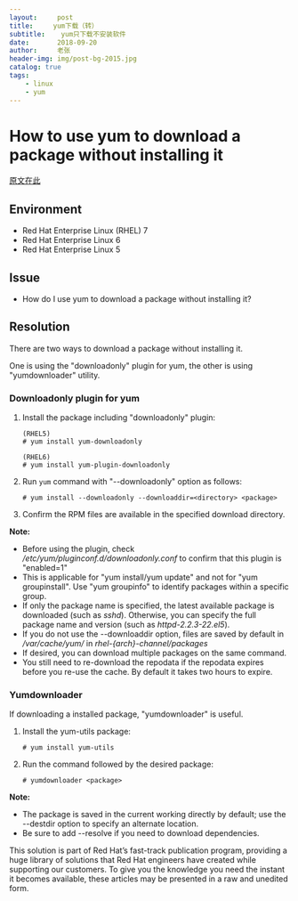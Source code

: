```yaml
---
layout:     post
title:     yum下载（转）
subtitle:    yum只下载不安装软件
date:       2018-09-20
author:     老张
header-img: img/post-bg-2015.jpg
catalog: true
tags:
    - linux
    - yum
---
```

# How to use yum to download a package without installing it

 [原文在此](https://access.redhat.com/solutions/10154)

## Environment

- Red Hat Enterprise Linux (RHEL) 7
- Red Hat Enterprise Linux 6
- Red Hat Enterprise Linux 5

## Issue

- How do I use yum to download a package without installing it?

## Resolution

There are two ways to download a package without installing it.

One is using the "downloadonly" plugin for yum, the other is using "yumdownloader" utility.

### Downloadonly plugin for yum

1. Install the package including "downloadonly" plugin:

   ```
   (RHEL5)
   # yum install yum-downloadonly
   
   (RHEL6)
   # yum install yum-plugin-downloadonly
   ```

2. Run `yum` command with "--downloadonly" option as follows:


   ```
   # yum install --downloadonly --downloaddir=<directory> <package>
   ```

3. Confirm the RPM files are available in the specified download directory.

**Note:**

- Before using the plugin, check */etc/yum/pluginconf.d/downloadonly.conf* to confirm that this plugin is "enabled=1"
- This is applicable for "yum install/yum update" and not for "yum groupinstall". Use "yum groupinfo" to identify packages within a specific group.
- If only the package name is specified, the latest available package is downloaded (such as *sshd*). Otherwise, you can specify the full package name and version (such as *httpd-2.2.3-22.el5*).
- If you do not use the --downloaddir option, files are saved by default in */var/cache/yum/* in *rhel-{arch}-channel/packages*
- If desired, you can download multiple packages on the same command.
- You still need to re-download the repodata if the repodata expires before you re-use the cache. By default it takes two hours to expire.

### Yumdownloader

If downloading a installed package, "yumdownloader" is useful.

1. Install the yum-utils package:

   ```
   # yum install yum-utils
   ```

2. Run the command followed by the desired package:

   ```
   # yumdownloader <package>
   ```

**Note:**

- The package is saved in the current working directly by default; use the --destdir option to specify an alternate location.
- Be sure to add --resolve if you need to download dependencies.




This solution is part of Red Hat’s fast-track publication program, providing a huge library of solutions that Red Hat engineers have created while supporting our customers. To give you the knowledge you need the instant it becomes available, these articles may be presented in a raw and unedited form.